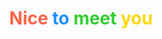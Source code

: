 <h1 align="center">
  <span style="color: #FF6347;">Nice</span> 
  <span style="color: #1E90FF;">to</span> 
  <span style="color: #32CD32;">meet</span> 
  <span style="color: #FFD700;">you</span>
</h1>
